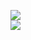[![](https://img.shields.io/badge/Made%20With-Github%20Spray-lightgrey.svg?style=for-the-badge&logo=github)](https://github.com/Annihil/github-spray#8009)  
[![](https://i.imgur.com/2DrTn0Z.gif)](https://github.com/Annihil/github-spray)